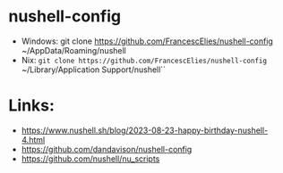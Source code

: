 # nushell-config

- Windows: git clone https://github.com/FrancescElies/nushell-config ~/AppData/Roaming/nushell
- Nix: `git clone https://github.com/FrancescElies/nushell-config `~/Library/Application Support/nushell``

# Links:
- https://www.nushell.sh/blog/2023-08-23-happy-birthday-nushell-4.html
- https://github.com/dandavison/nushell-config
- https://github.com/nushell/nu_scripts

